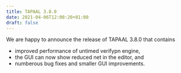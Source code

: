 ```yaml
---
title: TAPAAL 3.8.0 
date: 2021-04-06T12:00:20+01:00
draft: false
---
```


We are happy to announce the release of TAPAAL 3.8.0 that contains

   * improved performance of untimed verifypn engine,
   * the GUI can now show reduced net in the editor, and
   * numberous bug fixes and smaller GUI improvements.
    
